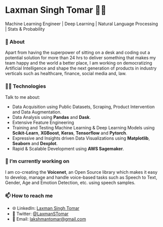 # Laxman Singh Tomar 👨‍💻
Machine Learning Engineer | Deep Learning | Natural Language Processing | Stats & Probability

### 🧐 About 
Apart from having the superpower of sitting on a desk and coding out a potential solution for more than 24 hrs to deliver something that makes my team happy and the world a better place, I am working on democratizing Artificial Intelligence and shape the next generation of products in industry verticals such as healthcare, finance, social media and, law.

### 👨‍🔧 Technologies 
Talk to me about:
- Data Acquisition using Public Datasets, Scraping, Product Intervention and Data Augmentation.
- Data Analysis using **Pandas** and **Dask**.
- Extensive Feature Engineering 
- Training and Testing Machine Learning & Deep Learning Models using **Scikit-Learn**, **XGBoost**, **Keras**, **Tensorflow** and **Pytorch**.
- Expressive and Insights driven Data Visualizations using **Matplotlib**, **Seaborn** and **Dexplot**.
- Rapid & Scalable Development using **AWS Sagemaker**.

### 🔭 I’m currently working on
I am co-creating the **Voicenet**, an Open Source library which makes it easy to develop, manage and handle voice-based tasks such as Speech to Text, Gender, Age and Emotion Detection, etc. using speech samples.

### 📫 How to reach me
- 🌐 LinkedIn: [Laxman Singh Tomar](https://www.linkedin.com/in/laxman-singh)
- 🦜 Twitter: [@LaxmanSTomar](https://www.twitter.com/LaxmanSTomar)
- 📧 Email: lakshmantomar@gmail.com

<!--
**LaxmanSinghTomar/LaxmanSinghTomar** is a ✨ _special_ ✨ repository because its `README.md` (this file) appears on your GitHub profile.

Here are some ideas to get you started:

- 🔭 I’m currently working on ...
- 🌱 I’m currently learning ...
- 👯 I’m looking to collaborate on ...
- 🤔 I’m looking for help with ...
- 💬 Ask me about ...
- 📫 How to reach me: ...
- 😄 Pronouns: ...
- ⚡ Fun fact: ...
-->
